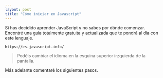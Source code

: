```yaml
---
layout: post
title: "Cómo iniciar en Javascript"
---
```


Si has decidido aprender JavaScript y no sabes por dónde comenzar. Encontré una guía totalmente gratuita y actualizada que te pondrá al día con este lenguaje.
```
https://es.javascript.info/
```
> Podéis cambiar el idioma en la esquina superior irzquierda de la pantalla.

Más adelante comentaré los siguientes pasos.
